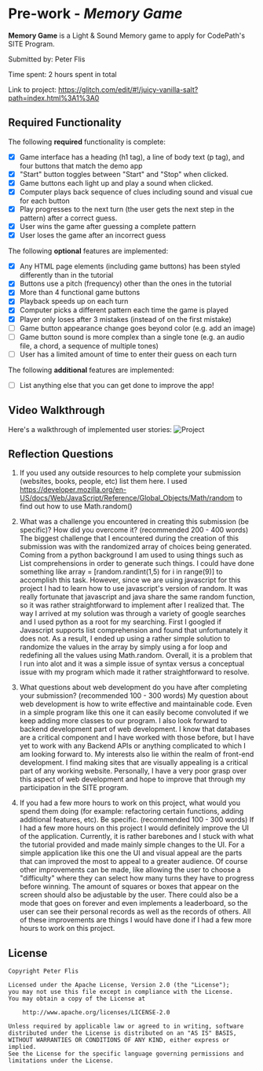# Pre-work - *Memory Game*

**Memory Game** is a Light & Sound Memory game to apply for CodePath's SITE Program. 

Submitted by: Peter Flis

Time spent: 2 hours spent in total

Link to project: https://glitch.com/edit/#!/juicy-vanilla-salt?path=index.html%3A1%3A0

## Required Functionality

The following **required** functionality is complete:

* [X] Game interface has a heading (h1 tag), a line of body text (p tag), and four buttons that match the demo app
* [X] "Start" button toggles between "Start" and "Stop" when clicked. 
* [X] Game buttons each light up and play a sound when clicked. 
* [X] Computer plays back sequence of clues including sound and visual cue for each button
* [X] Play progresses to the next turn (the user gets the next step in the pattern) after a correct guess. 
* [X] User wins the game after guessing a complete pattern
* [X] User loses the game after an incorrect guess

The following **optional** features are implemented:

* [X] Any HTML page elements (including game buttons) has been styled differently than in the tutorial
* [X] Buttons use a pitch (frequency) other than the ones in the tutorial
* [X] More than 4 functional game buttons
* [X] Playback speeds up on each turn
* [X] Computer picks a different pattern each time the game is played
* [X] Player only loses after 3 mistakes (instead of on the first mistake)
* [ ] Game button appearance change goes beyond color (e.g. add an image)
* [ ] Game button sound is more complex than a single tone (e.g. an audio file, a chord, a sequence of multiple tones)
* [ ] User has a limited amount of time to enter their guess on each turn

The following **additional** features are implemented:

- [ ] List anything else that you can get done to improve the app!

## Video Walkthrough

Here's a walkthrough of implemented user stories:
![Project](https://imgur.com/49BQbjn)


## Reflection Questions
1. If you used any outside resources to help complete your submission (websites, books, people, etc) list them here. 
I used https://developer.mozilla.org/en-US/docs/Web/JavaScript/Reference/Global_Objects/Math/random to find out how to use Math.random()

2. What was a challenge you encountered in creating this submission (be specific)? How did you overcome it? (recommended 200 - 400 words) 
The biggest challenge that I encountered during the creation of this submission was with the randomized array of choices being generated. Coming from a python background I am used to using things such as List comprehensions in order to generate such things. 
I could have done something like array = [random.randint(1,5) for i in range(9)] to accomplish this task. However, since we are using javascript for this project I had to learn how to use javascript's version of random. It was really fortunate that javascript and java share the same random function, so it was rather straightforward to implement after I realized that.
The way I arrived at my solution was through a variety of google searches and I used python as a root for my searching. First I googled if Javascript supports list comprehension and found that unfortunately it does not. As a result, I ended up using a rather simple solution to randomize the values in the array by simply using a for loop and redefining all the values using Math.random.
Overall, it is a problem that I run into alot and it was a simple issue of syntax versus a conceptual issue with my program which made it rather straightforward to resolve.

3. What questions about web development do you have after completing your submission? (recommended 100 - 300 words) 
My question about web development is how to write effective and maintainable code. Even in a simple program like this one it can easily become convoluted if we keep adding more classes to our program.
I also look forward to backend development part of web development. I know that databases are a critical component and I have worked with those before, but I have yet to work with any Backend APIs or anything complicated to which I am looking forward to.
My interests also lie within the realm of front-end development. I find making sites that are visually appealing is a critical part of any working website. Personally, I have a very poor grasp over this aspect of web development and hope to improve that through my participation in the SITE program.


4. If you had a few more hours to work on this project, what would you spend them doing (for example: refactoring certain functions, adding additional features, etc). Be specific. (recommended 100 - 300 words)
If I had a few more hours on this project I would definitely improve the UI of the application. Currently, it is rather barebones and I stuck with what the tutorial provided and made mainly simple changes to the UI. For a simple application like this one the UI and visual appeal are the parts that can improved the most to appeal to a greater audience.
Of course other improvements can be made, like allowing the user to choose a "difficulty" where they can select how many turns they have to progress before winning. The amount of squares or boxes that appear on the screen should also be adjustable by the user.
There could also be a mode that goes on forever and even implements a leaderboard, so the user can see their personal records as well as the records of others. All of these improvements are things I would have done if I had a few more hours to work on this project.



## License

    Copyright Peter Flis

    Licensed under the Apache License, Version 2.0 (the "License");
    you may not use this file except in compliance with the License.
    You may obtain a copy of the License at

        http://www.apache.org/licenses/LICENSE-2.0

    Unless required by applicable law or agreed to in writing, software
    distributed under the License is distributed on an "AS IS" BASIS,
    WITHOUT WARRANTIES OR CONDITIONS OF ANY KIND, either express or implied.
    See the License for the specific language governing permissions and
    limitations under the License.
